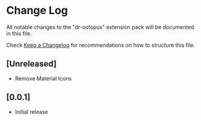 # Change Log

All notable changes to the "dr-octopus" extension pack will be documented in this file.

Check [Keep a Changelog](http://keepachangelog.com/) for recommendations on how to structure this file.

## [Unreleased]

- Remove Material Icons

## [0.0.1]

- Initial release
